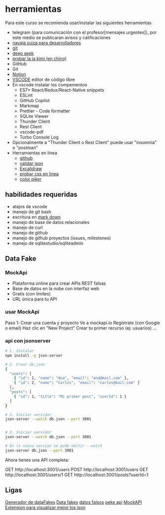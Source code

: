 # herramientas

Para este curso se recomienda usar/instalar las siguientes herramientas

* telegram (para comunicación con el profesor[mensajes urgentes]), por este medio se publicaran avisos y calificaciones
* [navaja suiza para desarrolladores](https://devtoys.app/)
* [git](https://git-scm.com/)
* [deep seek](https://www.deepseek.com)
* [probar la ia kimi (en chino)](https://kimi.moonshot.cn/)
* GitHub
* Git
* [Notion](https://www.notion.com/es)
* [VSCODE](https://code.visualstudio.com/) editor de código libre
* En vscode instalar los compementos
    * ES7+ React/Redux/React-Native snippets
    * ESLint
    * GitHub Copilot
    * Markmap
    * Prettier - Code formatter
    * SQLite Viewer
    * Thunder Client
    * Rest Client
    * vscode-pdf
    * Turbo Console Log
* Opcionalmente a "Thunder Client o Rest Client" puede usar "insomnia" o "postman"
* Herramientas en línea
    * [github](https://github.com/)
    * [validar json](https://jsonlint.com/)
    * [Excalidraw](https://excalidraw.com/)
    * [probar css en linea](https://codi.link/%7C%7C)
    * [color piker](https://www.w3schools.com/colors/colors_picker.asp)

## habilidades requeridas

* atajos de vscode
* manejo de git bash
* escritura en [mark down](https://markdown.es/sintaxis-markdown/)
* manejo de base de datos relacionales
* manejo de curl
* manejo de github
* manejo de github proyectos (issues, milestones)
* manejo de sqlitestudio/sqliteadmin

## Data Fake

### MockApi

* Plataforma online para crear APIs REST falsas
* Base de datos en la nube con interfaz web
* Gratis (con límites)
* URL única para tu API

### usar MockApi

Paso 1: Crear una cuenta y proyecto
Ve a mockapi.io
Regístrate (con Google o email)
Haz clic en "New Project"
Crear tu primer recurso (ej: usuarios)
...

### api con jsonserver

```sh
# 1. Instalar
npm install -g json-server

# 2. Crear db.json
{
  "users": [
    { "id": 1, "name": "Ana", "email": "ana@mail.com" },
    { "id": 2, "name": "Carlos", "email": "carlos@mail.com" }
  ],
  "posts": [
    { "id": 1, "title": "Mi primer post", "userId": 1 }
  ]
}

# 3. Iniciar servidor
json-server --watch db.json --port 3001


# 3. Iniciar servidor
json-server --watch db.json --port 3001

# En la nueva version se pude omitir --watch
json-server db.json --port 3001
```
Ahora tienes una API completa:

GET http://localhost:3001/users
POST http://localhost:3001/users
GET http://localhost:3001/users/1
GET http://localhost:3001/posts?userId=1

## Ligas

[Generador de dataFakes](https://www.mockaroo.com/)
[Data fakes](https://jsonplaceholder.typicode.com/)
[datos falsos](https://gorest.co.in/)
[peke api](https://pokeapi.co/)
[MockAPI](https://mockapi.io/)
[Extension para visualizar mejor los json](https://chromewebstore.google.com/detail/json-viewer/gbmdgpbipfallnflgajpaliibnhdgobh?pli=1)
